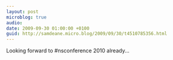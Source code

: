 ```yaml
---
layout: post
microblog: true
audio: 
date: 2009-09-30 01:00:00 +0100
guid: http://samdeane.micro.blog/2009/09/30/t4510785356.html
---
```

Looking forward to #nsconference 2010 already...
